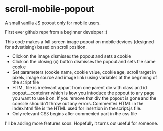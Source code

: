 # scroll-mobile-popout
A small vanilla JS popout only for mobile users.

First ever github repo from a beginner developer :) 

This code makes a full screen image popout on mobile devices (designed for advertising) based on scroll position.

 - Click on the image dismisses the popout and sets a cookie
 - Click on the closing (x) button dismisses the popout and sets the same cookie
 - Set parameters (cookie name, cookie value, cookie age, scroll target in pixels, image source and image link) using variables at the beginning of the script file
 - HTML file is irrelevant appart from one parent div with class and id popout__conteiner which is how you introduce the popout to any page you want to use it on. If you remove that div the popout is gone and the console shouldn't throw out any errors. Commented HTML in the index.html file is the HTML used for insertion in the script.js file.
 - Only relevant CSS begins after commented part in the css file
 
I'll be adding more features soon.
Hopefully it turns out useful for someone.
